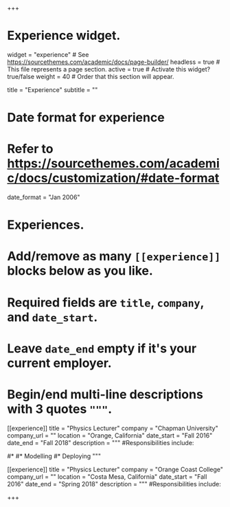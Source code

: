 +++
# Experience widget.
widget = "experience"  # See https://sourcethemes.com/academic/docs/page-builder/
headless = true  # This file represents a page section.
active = true  # Activate this widget? true/false
weight = 40  # Order that this section will appear.

title = "Experience"
subtitle = ""

# Date format for experience
#   Refer to https://sourcethemes.com/academic/docs/customization/#date-format
date_format = "Jan 2006"

# Experiences.
#   Add/remove as many `[[experience]]` blocks below as you like.
#   Required fields are `title`, `company`, and `date_start`.
#   Leave `date_end` empty if it's your current employer.
#   Begin/end multi-line descriptions with 3 quotes `"""`.
[[experience]]
  title = "Physics Lecturer"
  company = "Chapman University"
  company_url = ""
  location = "Orange, California"
  date_start = "Fall 2016"
  date_end = "Fall 2018"
  description = """
  #Responsibilities include:
  
  #* 
 #* Modelling
  #* Deploying
  """

[[experience]]
  title = "Physics Lecturer"
  company = "Orange Coast College"
  company_url = ""
  location = "Costa Mesa, California"
  date_start = "Fall 2016"
  date_end = "Spring 2018"
  description = """
  #Responsibilities include:
  

+++
